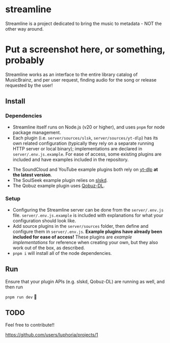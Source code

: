 # streamline
Streamline is a project dedicated to bring the music to metadata - NOT the other way around. 

# Put a screenshot here, or something, probably

Streamline works as an interface to the entire library catalog of MusicBrainz, and per user request, finding audio for the song or release requested by the user!

## Install

### Dependencies
- Streamline itself runs on Node.js (v20 or higher), and uses `pnpm` for node package management.
- Each plugin (i.e. `server/sources/slsk`, `server/sources/yt-dlp`) has its own related configuration (typically they rely on a separate running HTTP server or local binary); implementations are declared in `server/.env.js.example`. For ease of access, some existing plugins are included and have examples included in the repository. 
 * The SoundCloud and YouTube example plugins both rely on [yt-dlp](https://github.com/yt-dlp/yt-dlp) **at the latest version**. 
 * The SoulSeek example plugin relies on [slskd](https://github.com/slskd/slskd). 
 * The Qobuz example plugin uses [Qobuz-DL](https://github.com/QobuzDL/Qobuz-DL). 

### Setup
- Configuring the Streamline server can be done from the `server/.env.js` file. `server/.env.js.example` is included with explanations for what your configuration should look like. 
- Add source plugins in the `server/sources` folder, then define and configure them in `server/.env.js`. **Example plugins have already been included for ease of access!** These plugins are *example implementations* for reference when creating your own, but they also work out of the box, as described. 
- `pnpm i` will install all of the node dependencies. 

## Run
Ensure that your plugin APIs (e.g. slskd, Qobuz-DL) are running as well, and then run

`pnpm run dev` 🎉

## TODO
Feel free to contribute!!

https://github.com/users/luphoria/projects/1